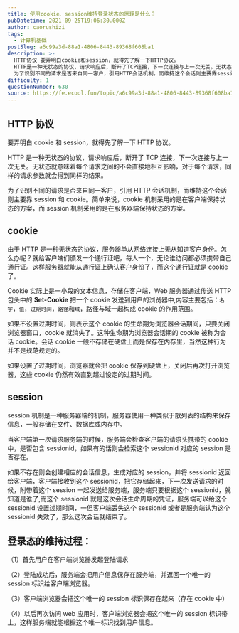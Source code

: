 ```yaml
---
title: 使用cookie、session维持登录状态的原理是什么？
pubDatetime: 2021-09-25T19:06:30.000Z
author: caorushizi
tags:
  - 计算机基础
postSlug: a6c99a3d-88a1-4806-8443-89368f608ba1
description: >-
  HTTP协议 要弄明白cookie和session，就得先了解一下HTTP协议。
  HTTP是一种无状态的协议，请求响应后，断开了TCP连接，下一次连接与上一次无关。无状态就意味着每个请求之间的不会直接地相互影响，对于每个请求，同样的请求参数就会得到同样的结果。
  为了识别不同的请求是否来自同一客户，引用HTTP会话机制，而维持这个会话则主要靠session和cookie。简单来说，cookie机制采
difficulty: 1
questionNumber: 630
source: https://fe.ecool.fun/topic/a6c99a3d-88a1-4806-8443-89368f608ba1
---
```


## HTTP 协议

要弄明白 cookie 和 session，就得先了解一下 HTTP 协议。

HTTP 是一种无状态的协议，请求响应后，断开了 TCP 连接，下一次连接与上一次无关。无状态就意味着每个请求之间的不会直接地相互影响，对于每个请求，同样的请求参数就会得到同样的结果。

为了识别不同的请求是否来自同一客户，引用 HTTP 会话机制，而维持这个会话则主要靠 session 和 cookie。简单来说，cookie 机制采用的是在客户端保持状态的方案，而 session 机制采用的是在服务器端保持状态的方案。

## cookie

由于 HTTP 是一种无状态的协议，服务器单从网络连接上无从知道客户身份。怎么办呢？就给客户端们颁发一个通行证吧，每人一个，无论谁访问都必须携带自己通行证。这样服务器就能从通行证上确认客户身份了，而这个通行证就是 cookie 了。

Cookie 实际上是一小段的文本信息，存储在客户端，Web 服务器通过传送 HTTP 包头中的 **Set-Cookie** 把一个 cookie 发送到用户的浏览器中,内容主要包括：`名字`，`值`，`过期时间`，`路径`和`域`，路径与域一起构成 cookie 的作用范围。

如果不设置过期时间，则表示这个 cookie 的生命期为浏览器会话期间，只要关闭浏览器窗口，cookie 就消失了。这种生命期为浏览器会话期的 cookie 被称为会话 cookie。会话 cookie 一般不存储在硬盘上而是保存在内存里，当然这种行为并不是规范规定的。

如果设置了过期时间，浏览器就会把 cookie 保存到硬盘上，关闭后再次打开浏览器，这些 cookie 仍然有效直到超过设定的过期时间。

## session

session 机制是一种服务器端的机制，服务器使用一种类似于散列表的结构来保存信息，一般存储在文件、数据库或内存中。

当客户端第一次请求服务端的时候，服务端会检查客户端的请求头携带的 cookie 中，是否包含 sessionid，如果有的话则会检索这个 sessionid 对应的 session 是否存在。

如果不存在则会创建相应的会话信息，生成对应的 session，并将 sessionid 返回给客户端，客户端接收到这个 sessionid，把它存储起来，下一次发送请求的时候，附带着这个 session 一起发送给服务端，服务端只要根据这个 sessionid，就知道是谁了,而这个 sessionid 就是这次会话生命周期的凭证，服务端可以给这个 sessionid 设置过期时间，一但客户端丢失这个 sessionid 或者是服务端认为这个 sessionid 失效了，那么这次会话就结束了。

## 登录态的维持过程：

（1）首先用户在客户端浏览器发起登陆请求

（2）登陆成功后，服务端会把用户信息保存在服务端，并返回一个唯一的 session 标识给客户端浏览器。

（3）客户端浏览器会把这个唯一的 session 标识保存在起来（存在 cookie 中）

（4）以后再次访问 web 应用时，客户端浏览器会把这个唯一的 session 标识带上，这样服务端就能根据这个唯一标识找到用户信息。
